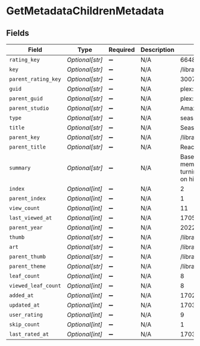 # GetMetadataChildrenMetadata


## Fields

| Field                                                                                                                                              | Type                                                                                                                                               | Required                                                                                                                                           | Description                                                                                                                                        | Example                                                                                                                                            |
| -------------------------------------------------------------------------------------------------------------------------------------------------- | -------------------------------------------------------------------------------------------------------------------------------------------------- | -------------------------------------------------------------------------------------------------------------------------------------------------- | -------------------------------------------------------------------------------------------------------------------------------------------------- | -------------------------------------------------------------------------------------------------------------------------------------------------- |
| `rating_key`                                                                                                                                       | *Optional[str]*                                                                                                                                    | :heavy_minus_sign:                                                                                                                                 | N/A                                                                                                                                                | 66488                                                                                                                                              |
| `key`                                                                                                                                              | *Optional[str]*                                                                                                                                    | :heavy_minus_sign:                                                                                                                                 | N/A                                                                                                                                                | /library/metadata/66488/children                                                                                                                   |
| `parent_rating_key`                                                                                                                                | *Optional[str]*                                                                                                                                    | :heavy_minus_sign:                                                                                                                                 | N/A                                                                                                                                                | 30072                                                                                                                                              |
| `guid`                                                                                                                                             | *Optional[str]*                                                                                                                                    | :heavy_minus_sign:                                                                                                                                 | N/A                                                                                                                                                | plex://season/652aea6549508477c34c6000                                                                                                             |
| `parent_guid`                                                                                                                                      | *Optional[str]*                                                                                                                                    | :heavy_minus_sign:                                                                                                                                 | N/A                                                                                                                                                | plex://show/5d9c09190aaccd001f8f42f0                                                                                                               |
| `parent_studio`                                                                                                                                    | *Optional[str]*                                                                                                                                    | :heavy_minus_sign:                                                                                                                                 | N/A                                                                                                                                                | Amazon Studios                                                                                                                                     |
| `type`                                                                                                                                             | *Optional[str]*                                                                                                                                    | :heavy_minus_sign:                                                                                                                                 | N/A                                                                                                                                                | season                                                                                                                                             |
| `title`                                                                                                                                            | *Optional[str]*                                                                                                                                    | :heavy_minus_sign:                                                                                                                                 | N/A                                                                                                                                                | Season 2                                                                                                                                           |
| `parent_key`                                                                                                                                       | *Optional[str]*                                                                                                                                    | :heavy_minus_sign:                                                                                                                                 | N/A                                                                                                                                                | /library/metadata/30072                                                                                                                            |
| `parent_title`                                                                                                                                     | *Optional[str]*                                                                                                                                    | :heavy_minus_sign:                                                                                                                                 | N/A                                                                                                                                                | Reacher                                                                                                                                            |
| `summary`                                                                                                                                          | *Optional[str]*                                                                                                                                    | :heavy_minus_sign:                                                                                                                                 | N/A                                                                                                                                                | Based on"Bad Luck and Trouble," when members of Reacher's old military unit start turning up dead, Reacher has just one thing on his mind—revenge. |
| `index`                                                                                                                                            | *Optional[int]*                                                                                                                                    | :heavy_minus_sign:                                                                                                                                 | N/A                                                                                                                                                | 2                                                                                                                                                  |
| `parent_index`                                                                                                                                     | *Optional[int]*                                                                                                                                    | :heavy_minus_sign:                                                                                                                                 | N/A                                                                                                                                                | 1                                                                                                                                                  |
| `view_count`                                                                                                                                       | *Optional[int]*                                                                                                                                    | :heavy_minus_sign:                                                                                                                                 | N/A                                                                                                                                                | 11                                                                                                                                                 |
| `last_viewed_at`                                                                                                                                   | *Optional[int]*                                                                                                                                    | :heavy_minus_sign:                                                                                                                                 | N/A                                                                                                                                                | 1705646565                                                                                                                                         |
| `parent_year`                                                                                                                                      | *Optional[int]*                                                                                                                                    | :heavy_minus_sign:                                                                                                                                 | N/A                                                                                                                                                | 2022                                                                                                                                               |
| `thumb`                                                                                                                                            | *Optional[str]*                                                                                                                                    | :heavy_minus_sign:                                                                                                                                 | N/A                                                                                                                                                | /library/metadata/66488/thumb/1703065033                                                                                                           |
| `art`                                                                                                                                              | *Optional[str]*                                                                                                                                    | :heavy_minus_sign:                                                                                                                                 | N/A                                                                                                                                                | /library/metadata/30072/art/1705739923                                                                                                             |
| `parent_thumb`                                                                                                                                     | *Optional[str]*                                                                                                                                    | :heavy_minus_sign:                                                                                                                                 | N/A                                                                                                                                                | /library/metadata/30072/thumb/1705739923                                                                                                           |
| `parent_theme`                                                                                                                                     | *Optional[str]*                                                                                                                                    | :heavy_minus_sign:                                                                                                                                 | N/A                                                                                                                                                | /library/metadata/30072/theme/1705739923                                                                                                           |
| `leaf_count`                                                                                                                                       | *Optional[int]*                                                                                                                                    | :heavy_minus_sign:                                                                                                                                 | N/A                                                                                                                                                | 8                                                                                                                                                  |
| `viewed_leaf_count`                                                                                                                                | *Optional[int]*                                                                                                                                    | :heavy_minus_sign:                                                                                                                                 | N/A                                                                                                                                                | 8                                                                                                                                                  |
| `added_at`                                                                                                                                         | *Optional[int]*                                                                                                                                    | :heavy_minus_sign:                                                                                                                                 | N/A                                                                                                                                                | 1702602021                                                                                                                                         |
| `updated_at`                                                                                                                                       | *Optional[int]*                                                                                                                                    | :heavy_minus_sign:                                                                                                                                 | N/A                                                                                                                                                | 1703065033                                                                                                                                         |
| `user_rating`                                                                                                                                      | *Optional[int]*                                                                                                                                    | :heavy_minus_sign:                                                                                                                                 | N/A                                                                                                                                                | 9                                                                                                                                                  |
| `skip_count`                                                                                                                                       | *Optional[int]*                                                                                                                                    | :heavy_minus_sign:                                                                                                                                 | N/A                                                                                                                                                | 1                                                                                                                                                  |
| `last_rated_at`                                                                                                                                    | *Optional[int]*                                                                                                                                    | :heavy_minus_sign:                                                                                                                                 | N/A                                                                                                                                                | 1703881224                                                                                                                                         |